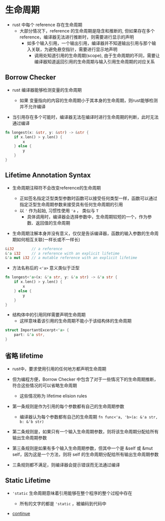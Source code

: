 # 生命周期

- rust 中每个 reference 存在生命周期
  - 大部分情况下，reference 的生命周期是隐含和推断的, 但如果存在多个 reference，编译器无法进行推断时，则需要进行显示的声明
    - 如多个输入引用，一个输出引用，编译器并不知道输出引用与那个输入关联，为避免悬空指针，需要进行显示地声明
      - 调用处知道引用的生命周期(scope), 由于生命周期的不同，需要让编译器知道返回引用的生命周期与输入引用生命周期的对应关系

## Borrow Checker

- rust 编译器能够检测变量的生命周期
  - 如果 变量指向的内容的生命周期小于其本身的生命周期，则rust能够检测并不允许编译

- 当引用存在多个可能时，编译器无法在编译时进行生命周期的判断，此时无法通过编译

```rust
fn longest(x: &str, y: &str) -> &str {
    if x.len() > y.len() {
        x
    } else {
        y
    }
}
```

## Lifetime Annotation Syntax

- 生命周期注释符不会改变reference的生命周期
  - 正如签名指定泛型类型参数时函数可以接受任何类型一样，函数可以通过指定泛型生命周期参数来接受具有任何生命周期的引用
  - 以 `'` 作为起始, 习惯性使用 `'a` ， 类似与 `T`
    - 具体调用时，编译器会选择参数中，生命周期较短的一个，作为参数、返回值的生命周期

- 生命周期注解本身并没有意义，仅仅是告诉编译器，函数的输入参数的生命周期如何相互关联(一样长或不一样长)

```rust
&i32        // a reference
&'a i32     // a reference with an explicit lifetime
&'a mut i32 // a mutable reference with an explicit lifetime
```

- 方法名称后的 `<'a>` 意义类似于泛型

```rust
fn longest<'a>(x: &'a str, y: &'a str) -> &'a str {
    if x.len() > y.len() {
        x
    } else {
        y
    }
}
```

- 结构体中的引用同样需要声明生命周期
  - 这样意味着该引用的生命周期不能小于该结构体的生命周期

```rust
struct ImportantExcerpt<'a> {
    part: &'a str,
}
```

## 省略 lifetime

- rust中，要求使用引用的任何地方都声明生命周期
- 但为编程方便，Borrow Checker 中包含了对于一些情况下的生命周期推断，符合这些情况的可以省略生命周期
  - 这些情况称为 lifetime elision rules

- 第一条规则是作为引用的每个参数都有自己的生命周期参数
  - 编译器认为每个参数都有自己的生命周期 `fn func<'a, 'b>(a: &'a str, b: &'b str)`
- 第二条规则是，如果只有一个输入生命周期参数，则将该生命周期分配给所有输出生命周期参数
- 第三条规则是如果有多个输入生命周期参数，但其中一个是 &self 或 &mut self，因为这是一个方法，则将 self 的生命周期分配给所有输出生命周期参数

- 三条规则都不满足，则编译器会提示错误而无法通过编译

## Static Lifetime

- `'static` 生命周期意味着引用能够在整个程序的整个过程中存在
  - 所有的文字的都是 `'static` ，被编码到代码中

- [continue](https://doc.rust-lang.org/book/ch10-03-lifetime-syntax.html)